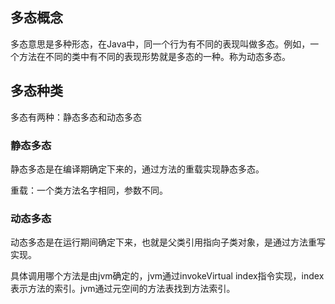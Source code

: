## 多态概念

多态意思是多种形态，在Java中，同一个行为有不同的表现叫做多态。例如，一个方法在不同的类中有不同的表现形势就是多态的一种。称为动态多态。

## 多态种类

多态有两种：静态多态和动态多态

### 静态多态

静态多态是在编译期确定下来的，通过方法的重载实现静态多态。

重载：一个类方法名字相同，参数不同。

### 动态多态

动态多态是在运行期间确定下来，也就是父类引用指向子类对象，是通过方法重写实现。

具体调用哪个方法是由jvm确定的，jvm通过invokeVirtual index指令实现，index表示方法的索引。jvm通过元空间的方法表找到方法索引。